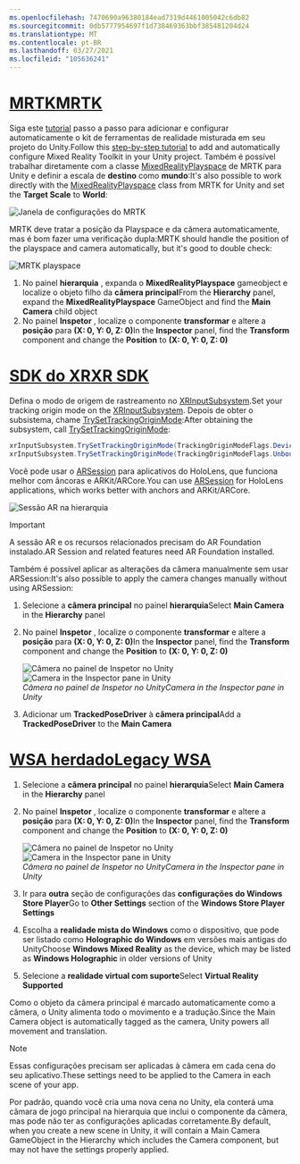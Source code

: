 ```yaml
---
ms.openlocfilehash: 7470690a96380184ead7319d4461005042c6db82
ms.sourcegitcommit: 0db5777954697f1d738469363bbf385481204d24
ms.translationtype: MT
ms.contentlocale: pt-BR
ms.lasthandoff: 03/27/2021
ms.locfileid: "105636241"
---
```

# <a name="mrtk"></a>[<span data-ttu-id="fe936-101">MRTK</span><span class="sxs-lookup"><span data-stu-id="fe936-101">MRTK</span></span>](#tab/mrtk)
<!-- NEVER CHANGE THE ABOVE LINE! -->

<span data-ttu-id="fe936-102">Siga este [tutorial](../../tutorials/mr-learning-base-01.md) passo a passo para adicionar e configurar automaticamente o kit de ferramentas de realidade misturada em seu projeto do Unity.</span><span class="sxs-lookup"><span data-stu-id="fe936-102">Follow this [step-by-step tutorial](../../tutorials/mr-learning-base-01.md) to add and automatically configure Mixed Reality Toolkit in your Unity project.</span></span> <span data-ttu-id="fe936-103">Também é possível trabalhar diretamente com a classe [MixedRealityPlayspace](https://docs.microsoft.com/dotnet/api/microsoft.mixedreality.toolkit.mixedrealityplayspace) de MRTK para Unity e definir a escala de **destino** como **mundo**:</span><span class="sxs-lookup"><span data-stu-id="fe936-103">It's also possible to work directly with the [MixedRealityPlayspace](https://docs.microsoft.com/dotnet/api/microsoft.mixedreality.toolkit.mixedrealityplayspace) class from MRTK for Unity and set the **Target Scale** to **World**:</span></span>

![Janela de configurações do MRTK](../../images/mrtk-target-scale.png)

<span data-ttu-id="fe936-105">MRTK deve tratar a posição da Playspace e da câmera automaticamente, mas é bom fazer uma verificação dupla:</span><span class="sxs-lookup"><span data-stu-id="fe936-105">MRTK should handle the position of the playspace and camera automatically, but it's good to double check:</span></span>

![MRTK playspace](../../images/mrtk-playspace.png)

1. <span data-ttu-id="fe936-107">No painel **hierarquia** , expanda o **MixedRealityPlayspace** gameobject e localize o objeto filho da **câmera principal**</span><span class="sxs-lookup"><span data-stu-id="fe936-107">From the **Hierarchy** panel, expand the **MixedRealityPlayspace** GameObject and find the **Main Camera** child object</span></span>
2. <span data-ttu-id="fe936-108">No painel **Inspetor** , localize o componente **transformar** e altere a **posição** para **(X: 0, Y: 0, Z: 0)**</span><span class="sxs-lookup"><span data-stu-id="fe936-108">In the **Inspector** panel, find the **Transform** component and change the **Position** to **(X: 0, Y: 0, Z: 0)**</span></span>

# <a name="xr-sdk"></a>[<span data-ttu-id="fe936-109">SDK do XR</span><span class="sxs-lookup"><span data-stu-id="fe936-109">XR SDK</span></span>](#tab/xr)
<!-- NEVER CHANGE THE ABOVE LINE! -->

<span data-ttu-id="fe936-110">Defina o modo de origem de rastreamento no [XRInputSubsystem](https://docs.unity3d.com/Documentation/ScriptReference/XR.XRInputSubsystem.html).</span><span class="sxs-lookup"><span data-stu-id="fe936-110">Set your tracking origin mode on the [XRInputSubsystem](https://docs.unity3d.com/Documentation/ScriptReference/XR.XRInputSubsystem.html).</span></span> <span data-ttu-id="fe936-111">Depois de obter o subsistema, chame [TrySetTrackingOriginMode](https://docs.unity3d.com/Documentation/ScriptReference/XR.XRInputSubsystem.TrySetTrackingOriginMode.html):</span><span class="sxs-lookup"><span data-stu-id="fe936-111">After obtaining the subsystem, call [TrySetTrackingOriginMode](https://docs.unity3d.com/Documentation/ScriptReference/XR.XRInputSubsystem.TrySetTrackingOriginMode.html):</span></span>

```cs
xrInputSubsystem.TrySetTrackingOriginMode(TrackingOriginModeFlags.Device);
xrInputSubsystem.TrySetTrackingOriginMode(TrackingOriginModeFlags.Unbounded); // Recommendation for OpenXR
```

<span data-ttu-id="fe936-112">Você pode usar o [ARSession](https://docs.unity3d.com/Packages/com.unity.xr.arfoundation@2.1/manual/index.html#installing-ar-foundation) para aplicativos do HoloLens, que funciona melhor com âncoras e ARKit/ARCore.</span><span class="sxs-lookup"><span data-stu-id="fe936-112">You can use [ARSession](https://docs.unity3d.com/Packages/com.unity.xr.arfoundation@2.1/manual/index.html#installing-ar-foundation) for HoloLens applications, which works better with anchors and ARKit/ARCore.</span></span>

![Sessão AR na hierarquia](../../images/xrsdk-arsession.png)

> [!IMPORTANT]
> <span data-ttu-id="fe936-114">A sessão AR e os recursos relacionados precisam do AR Foundation instalado.</span><span class="sxs-lookup"><span data-stu-id="fe936-114">AR Session and related features need AR Foundation installed.</span></span>

<span data-ttu-id="fe936-115">Também é possível aplicar as alterações da câmera manualmente sem usar ARSession:</span><span class="sxs-lookup"><span data-stu-id="fe936-115">It's also possible to apply the camera changes manually without using ARSession:</span></span>

1. <span data-ttu-id="fe936-116">Selecione a **câmera principal** no painel **hierarquia**</span><span class="sxs-lookup"><span data-stu-id="fe936-116">Select **Main Camera** in the **Hierarchy** panel</span></span>
1. <span data-ttu-id="fe936-117">No painel **Inspetor** , localize o componente **transformar** e altere a **posição** para **(X: 0, Y: 0, Z: 0)**</span><span class="sxs-lookup"><span data-stu-id="fe936-117">In the **Inspector** panel, find the **Transform** component and change the **Position** to **(X: 0, Y: 0, Z: 0)**</span></span>

   <span data-ttu-id="fe936-118">![Câmera no painel de Inspetor no Unity](../../images/maincamera-350px.png)</span><span class="sxs-lookup"><span data-stu-id="fe936-118">![Camera in the Inspector pane in Unity](../../images/maincamera-350px.png)</span></span>  
   <span data-ttu-id="fe936-119">*Câmera no painel de Inspetor no Unity*</span><span class="sxs-lookup"><span data-stu-id="fe936-119">*Camera in the Inspector pane in Unity*</span></span>

1. <span data-ttu-id="fe936-120">Adicionar um **TrackedPoseDriver** à **câmera principal**</span><span class="sxs-lookup"><span data-stu-id="fe936-120">Add a **TrackedPoseDriver** to the **Main Camera**</span></span>

# <a name="legacy-wsa"></a>[<span data-ttu-id="fe936-121">WSA herdado</span><span class="sxs-lookup"><span data-stu-id="fe936-121">Legacy WSA</span></span>](#tab/wsa)
<!-- NEVER CHANGE THE ABOVE LINE! -->

1. <span data-ttu-id="fe936-122">Selecione a **câmera principal** no painel **hierarquia**</span><span class="sxs-lookup"><span data-stu-id="fe936-122">Select **Main Camera** in the **Hierarchy** panel</span></span>
1. <span data-ttu-id="fe936-123">No painel **Inspetor** , localize o componente **transformar** e altere a **posição** para **(X: 0, Y: 0, Z: 0)**</span><span class="sxs-lookup"><span data-stu-id="fe936-123">In the **Inspector** panel, find the **Transform** component and change the **Position** to **(X: 0, Y: 0, Z: 0)**</span></span>

   <span data-ttu-id="fe936-124">![Câmera no painel de Inspetor no Unity](../../images/maincamera-350px.png)</span><span class="sxs-lookup"><span data-stu-id="fe936-124">![Camera in the Inspector pane in Unity](../../images/maincamera-350px.png)</span></span>  
   <span data-ttu-id="fe936-125">*Câmera no painel de Inspetor no Unity*</span><span class="sxs-lookup"><span data-stu-id="fe936-125">*Camera in the Inspector pane in Unity*</span></span>

1. <span data-ttu-id="fe936-126">Ir para **outra** seção de configurações das **configurações do Windows Store Player**</span><span class="sxs-lookup"><span data-stu-id="fe936-126">Go to **Other Settings** section of the **Windows Store Player Settings**</span></span>
1. <span data-ttu-id="fe936-127">Escolha a **realidade mista do Windows** como o dispositivo, que pode ser listado como **Holographic do Windows** em versões mais antigas do Unity</span><span class="sxs-lookup"><span data-stu-id="fe936-127">Choose **Windows Mixed Reality** as the device, which may be listed as **Windows Holographic** in older versions of Unity</span></span>
1. <span data-ttu-id="fe936-128">Selecione a **realidade virtual com suporte**</span><span class="sxs-lookup"><span data-stu-id="fe936-128">Select **Virtual Reality Supported**</span></span>

<span data-ttu-id="fe936-129">Como o objeto da câmera principal é marcado automaticamente como a câmera, o Unity alimenta todo o movimento e a tradução.</span><span class="sxs-lookup"><span data-stu-id="fe936-129">Since the Main Camera object is automatically tagged as the camera, Unity powers all movement and translation.</span></span>

>[!NOTE]
><span data-ttu-id="fe936-130">Essas configurações precisam ser aplicadas à câmera em cada cena do seu aplicativo.</span><span class="sxs-lookup"><span data-stu-id="fe936-130">These settings need to be applied to the Camera in each scene of your app.</span></span>
>
><span data-ttu-id="fe936-131">Por padrão, quando você cria uma nova cena no Unity, ela conterá uma câmara de jogo principal na hierarquia que inclui o componente da câmera, mas pode não ter as configurações aplicadas corretamente.</span><span class="sxs-lookup"><span data-stu-id="fe936-131">By default, when you create a new scene in Unity, it will contain a Main Camera GameObject in the Hierarchy which includes the Camera component, but may not have the settings properly applied.</span></span>